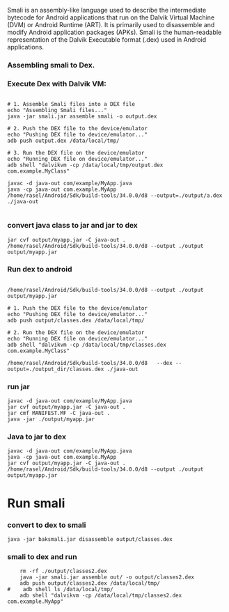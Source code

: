 Smali is an assembly-like language used to describe the intermediate bytecode for Android
applications that run on the Dalvik Virtual Machine (DVM) or Android Runtime (ART).
It is primarily used to disassemble and modify Android application packages (APKs).
Smali is the human-readable representation of the Dalvik Executable format (.dex) used in Android
applications.

### Assembling smali to Dex.

### Execute Dex with Dalvik VM:

```shell

# 1. Assemble Smali files into a DEX file
echo "Assembling Smali files..."
java -jar smali.jar assemble smali -o output.dex

# 2. Push the DEX file to the device/emulator
echo "Pushing DEX file to device/emulator..."
adb push output.dex /data/local/tmp/

# 3. Run the DEX file on the device/emulator
echo "Running DEX file on device/emulator..."
adb shell "dalvikvm -cp /data/local/tmp/output.dex com.example.MyClass"

```

```shell
javac -d java-out com/example/MyApp.java 
java -cp java-out com.example.MyApp
/home/rasel/Android/Sdk/build-tools/34.0.0/d8 --output=./output/a.dex ./java-out


```

### convert java class to jar and jar to dex

```shell
jar cvf output/myapp.jar -C java-out .
/home/rasel/Android/Sdk/build-tools/34.0.0/d8 --output ./output output/myapp.jar
```

### Run dex to android

```shell

/home/rasel/Android/Sdk/build-tools/34.0.0/d8 --output ./output output/myapp.jar

# 1. Push the DEX file to the device/emulator
echo "Pushing DEX file to device/emulator..."
adb push output/classes.dex /data/local/tmp/

# 2. Run the DEX file on the device/emulator
echo "Running DEX file on device/emulator..."
adb shell "dalvikvm -cp /data/local/tmp/classes.dex com.example.MyClass"
```

```shell
/home/rasel/Android/Sdk/build-tools/34.0.0/d8   --dex --output=./output_dir/classes.dex ./java-out
```

### run jar

```shell
javac -d java-out com/example/MyApp.java 
jar cvf output/myapp.jar -C java-out .
jar cmf MANIFEST.MF -C java-out .
java -jar ./output/myapp.jar
```


### Java to jar to dex
```shell
javac -d java-out com/example/MyApp.java
java -cp java-out com.example.MyApp
jar cvf output/myapp.jar -C java-out .
/home/rasel/Android/Sdk/build-tools/34.0.0/d8 --output ./output output/myapp.jar
```

# Run smali
### convert to dex to smali

```shell
java -jar baksmali.jar disassemble output/classes.dex
```

### smali to dex and run

```shell
    rm -rf ./output/classes2.dex
    java -jar smali.jar assemble out/ -o output/classes2.dex
    adb push output/classes2.dex /data/local/tmp/
#    adb shell ls /data/local/tmp/
    adb shell "dalvikvm -cp /data/local/tmp/classes2.dex com.example.MyApp"
```